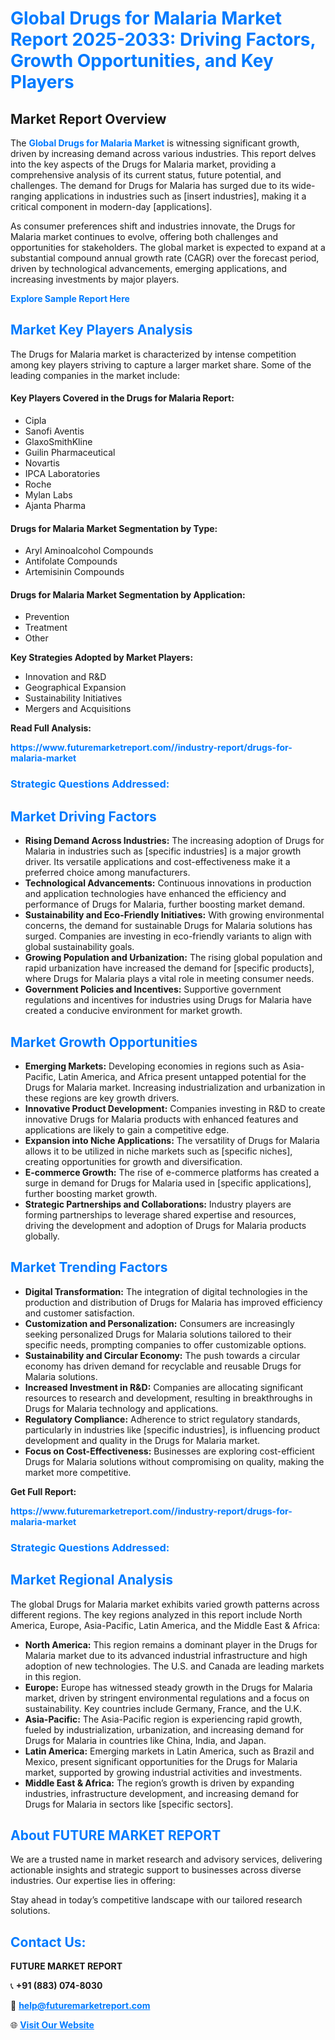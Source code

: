 <h1 style="color: #007BFF;">Global Drugs for Malaria Market Report 2025-2033: Driving Factors, Growth Opportunities, and Key Players</h1>

<section id="overview">
<h2>Market Report Overview</h2>
<p>The <a href="https://www.futuremarketreport.com//industry-report/drugs-for-malaria-market" style="color: #007BFF; text-decoration: none;"><strong>Global Drugs for Malaria Market</strong></a> is witnessing significant growth, driven by increasing demand across various industries. This report delves into the key aspects of the Drugs for Malaria market, providing a comprehensive analysis of its current status, future potential, and challenges. The demand for Drugs for Malaria has surged due to its wide-ranging applications in industries such as [insert industries], making it a critical component in modern-day [applications].</p>
<p>As consumer preferences shift and industries innovate, the Drugs for Malaria market continues to evolve, offering both challenges and opportunities for stakeholders. The global market is expected to expand at a substantial compound annual growth rate (CAGR) over the forecast period, driven by technological advancements, emerging applications, and increasing investments by major players.</p>
</section>

<section id="overview">
<p><a href="https://www.futuremarketreport.com//request-sample/reportId=80369" style="color: #007BFF; text-decoration: none;"><strong>Explore Sample Report Here</strong></a></p>
</section>

<section id="key-players">
<h2 style="color: #007BFF;">Market Key Players Analysis</h2>
<p>The Drugs for Malaria market is characterized by intense competition among key players striving to capture a larger market share. Some of the leading companies in the market include:</p>
<h4>Key Players Covered in the Drugs for Malaria Report:</h4>
<ul><li>Cipla</li><li>Sanofi Aventis</li><li>GlaxoSmithKline</li><li>Guilin Pharmaceutical</li><li>Novartis</li><li>IPCA Laboratories</li><li>Roche</li><li>Mylan Labs</li><li>Ajanta Pharma</li></ul>
<h4>Drugs for Malaria Market Segmentation by Type:</h4>
<ul><li>Aryl Aminoalcohol Compounds</li><li>Antifolate Compounds</li><li>Artemisinin Compounds</li></ul>

<h4>Drugs for Malaria Market Segmentation by Application:</h4>
<ul><li>Prevention</li><li>Treatment</li><li>Other</li></ul>
<p><strong>Key Strategies Adopted by Market Players:</strong></p>
<ul>
<li>Innovation and R&D</li>
<li>Geographical Expansion</li>
<li>Sustainability Initiatives</li>
<li>Mergers and Acquisitions</li>
</ul>
</section>

<section>
<p><strong>Read Full Analysis: </strong></p><a href="https://www.futuremarketreport.com//industry-report/drugs-for-malaria-market" style="color: #007BFF; text-decoration: none;"><strong>https://www.futuremarketreport.com//industry-report/drugs-for-malaria-market</strong></a>
<h3 style="color: #007BFF;">Strategic Questions Addressed:</h3>
</section>

<section id="driving-factors">
<h2 style="color: #007BFF;">Market Driving Factors</h2>
<ul>
<li><strong>Rising Demand Across Industries:</strong> The increasing adoption of Drugs for Malaria in industries such as [specific industries] is a major growth driver. Its versatile applications and cost-effectiveness make it a preferred choice among manufacturers.</li>
<li><strong>Technological Advancements:</strong> Continuous innovations in production and application technologies have enhanced the efficiency and performance of Drugs for Malaria, further boosting market demand.</li>
<li><strong>Sustainability and Eco-Friendly Initiatives:</strong> With growing environmental concerns, the demand for sustainable Drugs for Malaria solutions has surged. Companies are investing in eco-friendly variants to align with global sustainability goals.</li>
<li><strong>Growing Population and Urbanization:</strong> The rising global population and rapid urbanization have increased the demand for [specific products], where Drugs for Malaria plays a vital role in meeting consumer needs.</li>
<li><strong>Government Policies and Incentives:</strong> Supportive government regulations and incentives for industries using Drugs for Malaria have created a conducive environment for market growth.</li>
</ul>
</section>

<section id="growth-opportunities">
<h2 style="color: #007BFF;">Market Growth Opportunities</h2>
<ul>
<li><strong>Emerging Markets:</strong> Developing economies in regions such as Asia-Pacific, Latin America, and Africa present untapped potential for the Drugs for Malaria market. Increasing industrialization and urbanization in these regions are key growth drivers.</li>
<li><strong>Innovative Product Development:</strong> Companies investing in R&D to create innovative Drugs for Malaria products with enhanced features and applications are likely to gain a competitive edge.</li>
<li><strong>Expansion into Niche Applications:</strong> The versatility of Drugs for Malaria allows it to be utilized in niche markets such as [specific niches], creating opportunities for growth and diversification.</li>
<li><strong>E-commerce Growth:</strong> The rise of e-commerce platforms has created a surge in demand for Drugs for Malaria used in [specific applications], further boosting market growth.</li>
<li><strong>Strategic Partnerships and Collaborations:</strong> Industry players are forming partnerships to leverage shared expertise and resources, driving the development and adoption of Drugs for Malaria products globally.</li>
</ul>
</section>

<section id="trending-factors">
<h2 style="color: #007BFF;">Market Trending Factors</h2>
<ul>
<li><strong>Digital Transformation:</strong> The integration of digital technologies in the production and distribution of Drugs for Malaria has improved efficiency and customer satisfaction.</li>
<li><strong>Customization and Personalization:</strong> Consumers are increasingly seeking personalized Drugs for Malaria solutions tailored to their specific needs, prompting companies to offer customizable options.</li>
<li><strong>Sustainability and Circular Economy:</strong> The push towards a circular economy has driven demand for recyclable and reusable Drugs for Malaria solutions.</li>
<li><strong>Increased Investment in R&D:</strong> Companies are allocating significant resources to research and development, resulting in breakthroughs in Drugs for Malaria technology and applications.</li>
<li><strong>Regulatory Compliance:</strong> Adherence to strict regulatory standards, particularly in industries like [specific industries], is influencing product development and quality in the Drugs for Malaria market.</li>
<li><strong>Focus on Cost-Effectiveness:</strong> Businesses are exploring cost-efficient Drugs for Malaria solutions without compromising on quality, making the market more competitive.</li>
</ul>
</section>

<section>
<p><strong>Get Full Report: </strong></p><a href="https://www.futuremarketreport.com//industry-report/drugs-for-malaria-market" style="color: #007BFF; text-decoration: none;"><strong>https://www.futuremarketreport.com//industry-report/drugs-for-malaria-market</strong></a>
<h3 style="color: #007BFF;">Strategic Questions Addressed:</h3>
</section>


<section id="regional-analysis">
<h2 style="color: #007BFF;">Market Regional Analysis</h2>
<p>The global Drugs for Malaria market exhibits varied growth patterns across different regions. The key regions analyzed in this report include North America, Europe, Asia-Pacific, Latin America, and the Middle East & Africa:</p>
<ul>
<li><strong>North America:</strong> This region remains a dominant player in the Drugs for Malaria market due to its advanced industrial infrastructure and high adoption of new technologies. The U.S. and Canada are leading markets in this region.</li>
<li><strong>Europe:</strong> Europe has witnessed steady growth in the Drugs for Malaria market, driven by stringent environmental regulations and a focus on sustainability. Key countries include Germany, France, and the U.K.</li>
<li><strong>Asia-Pacific:</strong> The Asia-Pacific region is experiencing rapid growth, fueled by industrialization, urbanization, and increasing demand for Drugs for Malaria in countries like China, India, and Japan.</li>
<li><strong>Latin America:</strong> Emerging markets in Latin America, such as Brazil and Mexico, present significant opportunities for the Drugs for Malaria market, supported by growing industrial activities and investments.</li>
<li><strong>Middle East & Africa:</strong> The region’s growth is driven by expanding industries, infrastructure development, and increasing demand for Drugs for Malaria in sectors like [specific sectors].</li>
</ul>
</section>

<footer>
<h2 style="color: #007BFF;">About FUTURE MARKET REPORT</h2>
<p>We are a trusted name in market research and advisory services, delivering actionable insights and strategic support to businesses across diverse industries. Our expertise lies in offering:</p>

<p>Stay ahead in today’s competitive landscape with our tailored research solutions.</p>

<h2 style="color: #007BFF;">Contact Us:</h2>
<p><strong>FUTURE MARKET REPORT</strong></p>
<p>📞 <strong>+91 (883) 074-8030</strong></p>
<p>📧 <strong><a href="mailto:help@futuremarketreport.com" style="color: #007BFF;">help@futuremarketreport.com</a></strong></p>
<p>🌐 <strong><a href="https://www.futuremarketreport.com/" style="color: #007BFF;">Visit Our Website</a></strong></p>
</footer>